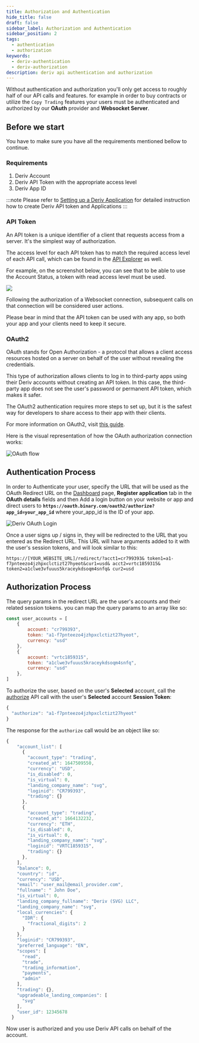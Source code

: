 ```yaml
---
title: Authorization and Authentication
hide_title: false
draft: false
sidebar_label: Authorization and Authentication
sidebar_position: 2
tags:
  - authentication
  - authorization
keywords:
  - deriv-authentication
  - deriv-authorization
description: deriv api authentication and authorization
---
```

Without authentication and authorization you'll only get access to roughly half of our API calls and features. for example in order to buy contracts or utilize the `Copy Trading` features your users must be authenticated and authorized by our **OAuth** provider and **Websocket Server**.

## Before we start

You have to make sure you have all the requirements mentioned bellow to continue.

### Requirements

1. Deriv Account 
2. Deriv API Token with the appropriate access level
3. Deriv App ID 

:::note
Please refer to [Setting up a Deriv Application](docs/setting-up-a-deriv-application) for detailed instruction how to create Deriv API token and Applications
:::

### API Token

An API token is a unique identifier of a client that requests access from a server. It's the simplest way of authorization.

The access level for each API token has to match the required access level of each API call, which can be found in the [API Explorer](https://api.deriv.com/api-explorer) as well.

For example, on the screenshot below, you can see that to be able to use the Account Status, a token with read access level must be used.

![](/img/acc_status_scope_api_explorer.png)

Following the authorization of a Websocket connection, subsequent calls on that connection will be considered user actions.

Please bear in mind that the API token can be used with any app, so both your app and your clients need to keep it secure.

### OAuth2

OAuth stands for Open Authorization - a protocol that allows a client access resources hosted on a server on behalf of the user without revealing the credentials.

This type of authorization allows clients to log in to third-party apps using their Deriv accounts without creating an API token. In this case, the third-party app does not see the user's password or permanent API token, which makes it safer.

The OAuth2 authentication requires more steps to set up, but it is the safest way for developers to share access to their app with their clients.

For more information on OAuth2, visit [this guide](https://aaronparecki.com/oauth-2-simplified/).

Here is the visual representation of how the OAuth authorization connection works:

![OAuth flow](/img/how_oauth_works.png "OAuth flow")

## Authentication Process

In order to Authenticate your user, specify the URL that will be used as the OAuth Redirect URL on the [Dashboard](/dashboard) page, **Register application** tab in the **OAuth details** fields and then Add a login button on your website or app and direct users to **`https://oauth.binary.com/oauth2/authorize?app_id=your_app_id`** where your_app_id is the ID of your app.



![Deriv OAuth Login](/img/oauth_login.png "Deriv OAuth Login")

Once a user signs up / signs in, they will be redirected to the URL that you entered as the Redirect URL. This URL will have arguments added to it with the user's session tokens, and will look similar to this:

`https://[YOUR_WEBSITE_URL]/redirect/?acct1=cr799393& token1=a1-f7pnteezo4jzhpxclctizt27hyeot&cur1=usd& acct2=vrtc1859315& token2=a1clwe3vfuuus5kraceykdsoqm4snfq& cur2=usd`

## Authorization Process

The query params in the redirect URL are the user's accounts and their related session tokens. you can map the query params to an array like so:
```js
const user_accounts = [
    {
        account: "cr799393",
        token: "a1-f7pnteezo4jzhpxclctizt27hyeot",
        currency: "usd"
    },
    {
        account: "vrtc1859315",
        token: "a1clwe3vfuuus5kraceykdsoqm4snfq",
        currency: "usd"
    },
]
```
To authorize the user, based on the user's **Selected** account, call the [authorize](https://api.deriv.com/api-explorer#authorize)  API call with the user's **Selected** account **Session Token**:
```js
{
  "authorize": "a1-f7pnteezo4jzhpxclctizt27hyeot"
}
```

The response for the `authorize` call would be an object like so:
```js
{
    "account_list": [
      {
        "account_type": "trading",
        "created_at": 1647509550,
        "currency": "USD",
        "is_disabled": 0,
        "is_virtual": 0,
        "landing_company_name": "svg",
        "loginid": "CR799393",
        "trading": {}
      },
      {
        "account_type": "trading",
        "created_at": 1664132232,
        "currency": "ETH",
        "is_disabled": 0,
        "is_virtual": 0,
        "landing_company_name": "svg",
        "loginid": "VRTC1859315",
        "trading": {}
      },
    ],
    "balance": 0,
    "country": "id",
    "currency": "USD",
    "email": "user_mail@email_provider.com",
    "fullname": " John Doe",
    "is_virtual": 0,
    "landing_company_fullname": "Deriv (SVG) LLC",
    "landing_company_name": "svg",
    "local_currencies": {
      "IDR": {
        "fractional_digits": 2
      }
    },
    "loginid": "CR799393",
    "preferred_language": "EN",
    "scopes": [
      "read",
      "trade",
      "trading_information",
      "payments",
      "admin"
    ],
    "trading": {},
    "upgradeable_landing_companies": [
      "svg"
    ],
    "user_id": 12345678
  }
```
Now user is authorized and you use Deriv API calls on behalf of the account.